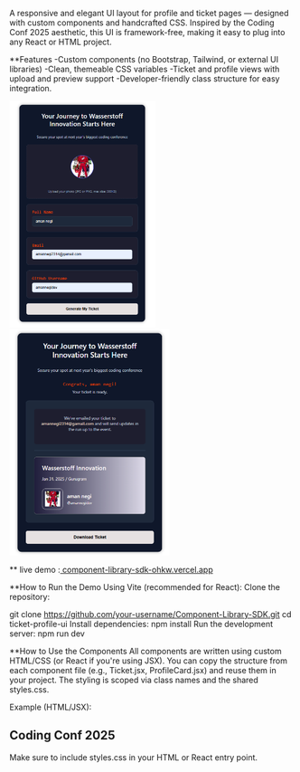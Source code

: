 A responsive and elegant UI layout for profile and ticket pages — designed with custom components and handcrafted CSS. Inspired by the Coding Conf 2025 aesthetic, this UI is framework-free, making it easy to plug into any React or HTML project.

 **Features
-Custom components (no Bootstrap, Tailwind, or external UI libraries)
-Clean, themeable CSS variables
-Ticket and profile views with upload and preview support
-Developer-friendly class structure for easy integration.


<p align="left">
  <img src="https://raw.githubusercontent.com/amannegidev/Component-Library-SDK/refs/heads/main/Screenshot%202025-05-13%20101513.png" height="400px"  style="object-fit: contain; margin-right: 10px;" />
  <img src="https://raw.githubusercontent.com/amannegidev/Component-Library-SDK/refs/heads/main/Screenshot%202025-05-13%20101732.png" height="400px"  style="object-fit: contain;" />
</p>


** live demo :[ component-library-sdk-ohkw.vercel.app](https://component-library-sdk-ohkw.vercel.app/)


**How to Run the Demo
Using Vite (recommended for React):
Clone the repository:

git clone https://github.com/your-username/Component-Library-SDK.git
cd ticket-profile-ui
Install dependencies:
npm install
Run the development server:
npm run dev

**How to Use the Components
All components are written using custom HTML/CSS (or React if you're using JSX).
You can copy the structure from each component file (e.g., Ticket.jsx, ProfileCard.jsx) and reuse them in your project.
The styling is scoped via class names and the shared styles.css.

Example (HTML/JSX):

<div class="ticket">
  <h2 class="ticket-title">Coding Conf 2025</h2>
</div>

Make sure to include styles.css in your HTML or React entry point.
<link rel="stylesheet" href="./styles.css" />

